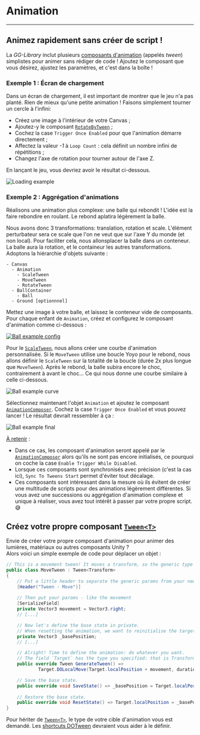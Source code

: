 # Animation

---

## Animez rapidement sans créer de script !

La *GG-Library* inclut plusieurs [composants d'animation](/api/GGL.Animation.Tweens.html) (appelés *tween*) simplistes pour animer sans rédiger de code ! 
Ajoutez le composant que vous désirez, ajustez les paramètres, et c'est dans la boîte !

### Exemple 1 : Écran de chargement

Dans un écran de chargement, il est important de montrer que le jeu n'a pas planté. Rien de mieux qu'une petite animation !
Faisons simplement tourner un cercle à l'infini:
- Créez une image à l'intérieur de votre Canvas ;
- Ajoutez-y le composant [`RotateByTween`](/api/GGL.Animation.Tweens.RotateByTween.html) ;
- Cochez la case `Trigger Once Enabled` pour que l'animation démarre directement ;
- Affectez la valeur *-1* à `Loop Count` : cela définit un nombre infini de répétitions ;
- Changez l'axe de rotation pour tourner autour de l'axe Z. 

En lançant le jeu, vous devriez avoir le résultat ci-dessous.

![Loading example](/images/tweens_0.gif)

### Exemple 2 : Aggrégation d'animations

Réalisons une animation plus complexe: une balle qui rebondit !
L'idée est la faire rebondire en roulant. Le rebond aplatira légèrement la balle.

Nous avons donc 3 transformations: translation, rotation et scale.
L'élément perturbateur sera ce scale que l'on ne veut que sur l'axe Y du monde (et non local).
Pour faciliter cela, nous allonsplacer la balle dans un conteneur.
La balle aura la rotation, et le containeur les autres transformations.
Adoptons la hiérarchie d'objets suivante :

```` text
- Canvas
  - Animation
    - ScaleTween
    - MoveTween
    - RotateTween
  - BallContainer
    - Ball
  - Ground [optionnnel]
````

Mettez une image à votre balle, et laissez le conteneur vide de composants. Pour chaque enfant de `Animation`, créez et configurez le composant d'animation comme ci-dessous :

[![Ball example config](/images/tweens_1.png)](/images/tweens_1.png)

Pour le [`ScaleTween`](/api/GGL.Animation.Tweens.ScaleTween.html), nous allons créer une courbe d'animation personnalisée.
Si le `MoveTween` utilise une boucle Yoyo pour le rebond, nous allons définir le `ScaleTween` sur la totalité de la boucle (durée 2x plus longue que `MoveTween`).
Après le rebond, la balle subira encore le choc, contrairement à avant le choc... Ce qui nous donne une courbe similaire à celle ci-dessous.

![Ball example curve](/images/tweens_2.jpg)

Sélectionnez maintenant l'objet `Animation` et ajoutez le composant [`AnimationComposer`](/api/GGL.Animation.AnimationComposer.html). Cochez la case `Trigger Once Enabled` et vous pouvez lancer !
Le résultat devrait ressembler à ça :

![Ball example final](/images/tweens_3.gif)

<ins>À retenir</ins> :
- Dans ce cas, les composant d'animation seront appelé par le [`AnimationComposer`](/api/GGL.Animation.AnimationComposer.html) alors qu'ils ne sont pas encore initialisés, ce pourquoi on coche la case `Enable Trigger While Disabled`.
- Lorsque ces composants sont synchronisés avec précision (c'est la cas ici), `Sync To Tweens Start` permet d'éviter tout décalage.
- Ces composants sont intéressant dans la mesure où ils évitent de créer une multitude de scripts pour des animations légèrement différentes. Si vous avez une successions ou aggrégation d'animation complexe et unique à réaliser, vous avez tout intérêt à passer par votre propre script. 😅 

## Créez votre propre composant [`Tween<T>`](/api/GGL.Animation.Tween-1.html) 

Envie de créer votre propre composant d'animation pour animer des lumières, matériaux ou autres composants Unity ?  
Alors voici un simple exemple de code pour déplacer un objet :


```` csharp
// This is a movement tween! It moves a transform, so the generic type is Transform...
public class MoveTween : Tween<Transform>
{
    // Put a little header to separate the generic params from your new one.
    [Header("Tween - Move")]
    
    // Then put your params - like the movement
    [SerializeField]
    private Vector3 movement = Vector3.right;
    // [...]

    // Now let's define the base state in private.
    // When resetting the animation, we want to reinitialise the target with its base state.
    private Vector3 _basePosition;
    // [...]

    // Alright! Time to define the animation: do whatever you want.
    // The field `Target` has the type you specified: that is Transform in our case.
    public override Tween GenerateTween() => 
            Target.DOLocalMove(Target.localPosition + movement, duration);

    // Save the base state.
    public override void SaveState() => _basePosition = Target.localPosition;
    
    // Restore the base state.
    public override void ResetState() => Target.localPosition = _basePosition;
}
````
Pour hériter de [`Tween<T>`](/api/GGL.Animation.Tween-1.html), le type de votre cible d'animation vous est demandé. Les [shortcuts DOTween](http://dotween.demigiant.com/documentation.php#shortcuts) devraient vous aider à le définir.